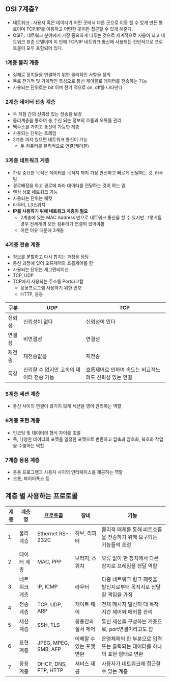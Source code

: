 ## OSI 7계층?
* 네트워크 : 사용자 혹은 데이터가 어떤 곳에서 다른 곳으로 이동 할 수 있게 만든 통로이며 TCP/IP를 이용하고 어떤한 곳이든 접근할 수 있게 해준다.
* OSI7 : 네트워크 분야에서 가장 중요하게 다루는 것으로 세계적으로 사용이 되고 네트워크 표준 모델이며 이 안에 TCP/IP 네트워크 통신에 사용되는 전반적으로 프로토콜이 모두 포함되어 있다.

### 1계층 물리 계층
* 실제로 장치들을 연결하기 위한 물리적인 사항을 정의
* 주로 전기적 및 기계적인 특성으로 통신 케이블로 데이터를 전송하는 기능
* 사용되는 단위로는 bit 이며 전기 적으로 on, off를 나타낸다

### 2계층 데이터 전송 계층
* 두 지점 간의 신뢰성 있는 전송을 보장
* 물리계층을 통하여 송,수신 되는 정보의 흐름과 오류를 관리
* 맥주소를 가지고 통신이 가능한 계층
* 사용되는 단위는 프레임
* 2계층 까지 있으면 네트워크 통신이 가능
  * 두 컴퓨터를 물리적으로 연결(케이블)

### 3계층 네트워크 계층 
* 가장 중요한 목적은 데이터를 목적지 까지 가장 안전하고 빠르게 전달하는 것, 라우팅
* 경로배정을 하고 경로에 따라 데이터를 전달하는 것이 하는 일
* 랜상 상호 네트워크 가능
* 사용되는 단위는 패킷
* 라우터, L3스위치
* **IP를 사용하기 위해 네트워크 계층이 필요**
  * 2계층에 있는 MAC Address 만으로 네트워크 통신을 할 수 있지만 그렇게될 경우 전세계의 모든 컴퓨터가 연결되 있어야함
  * 이런 이유 때문에 3계층

### 4계층 전송 계층 
* 정보를 분할하고 다시 합치는 과정을 담당
* 통신 과정에 있어 오류제어와 흐름제어를 함
* 사용되는 단위는 세그먼테이션
* TCP, UDP
* TCP에서 사용되는 주소를 Port라고함
  * 응용프로그램 사용하기 위한 번호
  * HTTP, 등등

구분  | UDP                     | TCP
----|-------------------------|--------------------------------
신뢰성 | 신뢰성이 없다                 | 신뢰성이 있다
연결성 | 비연결성                    | 연결성
재전송 | 재전송없음                   | 재전송
특징  | 신뢰할 수 없지만 고속의 데이터 전송 가능 | 흐름제어로 인하여 속도는 비교적느려도 신뢰성 있는 연결

### 5계층 세션 계층
* 통신 사이의 연결이 끊기지 않게 세션을 영어 관리하는 역할

### 6계층 표현 계층 
* 인코딩 및 데이터의 형식 차이를 조절
* 즉, 다양한 데이터의 포멧을 일정한 포멧으로 변환하고 압축과 암호화, 복호화 작업을 수행하는 역할


### 7계층 응용 계층
* 응용 프로그램과 사용자 사이의 인터페이스를 제공하는 역할
* 크롬, 파이어폭스 등

## 계층 별 사용하는 프로토콜
계층 | 계층명     | 프로토콜                 | 장비             | 기능
---|---------|----------------------|----------------|----------------------------------------------
1  | 물리 계층   | Ethernet RS-232C     | 허브, 리피터        | 물리적 매체를 통해 비트흐름을 전송하기 위해 요구되는 기능들의 조정
2  | 데이터 계층  | MAC, PPP             | 브리지, 스위치       | 오류 없이 한 장치에서 다른 장치로 프레임을 전달 역할
3  | 네트워크 계층 | IP, ICMP             | 라우터            | 다중 네트워크 링크 패킷을 발신지로부터 목적지로 전달할 책임을 가짐
4  | 전송 계층   | TCP, UDP, ARP        | 게이트 웨이         | 전체 메시지 발신지 대 목적지간 제어와 에러를 관리
5  | 세션 계층   | SSH, TLS             | 응용간의 질서 제어     | 통신 세션을 구성하는 계층으로, port연결이라고도 함
6  | 표현 계층   | JPEG, MPEG, SMB, AFP | 이해할 수 있는 포멧 변환 | 운영체제의 한 부분으로 입력 또는 출력되는 데이터를 하나의 표현 형태로 변환
7  | 응용 계층   | DHCP, DNS, FTP, HTTP | 서비스 제공         | 사용자가 네트워크에 접근할 수 있는 계층
